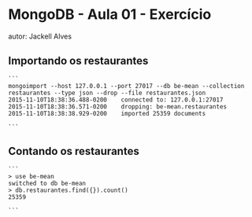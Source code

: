 # MongoDB - Aula 01 - Exercício
autor: Jackell Alves

## Importando os restaurantes

    ```
    mongoimport --host 127.0.0.1 --port 27017 --db be-mean --collection restaurantes --type json --drop --file restaurantes.json
    2015-11-10T18:38:36.488-0200    connected to: 127.0.0.1:27017
    2015-11-10T18:38:36.571-0200    dropping: be-mean.restaurantes
    2015-11-10T18:38:38.929-0200    imported 25359 documents

    ```

## Contando os restaurantes

    ```
    > use be-mean
    switched to db be-mean
    > db.restaurantes.find({}).count()
    25359

    ```